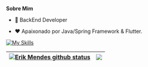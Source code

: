 
**Sobre Mim**

- 💼 BackEnd Developer

- ❤️ Apaixonado por Java/Spring Framework & Flutter.

[![My Skills](https://skillicons.dev/icons?i=java,spring,postgres,aws,azure,flutter,angular,html,css,ts,unreal,blender&perline=5)](https://skillicons.dev)


| <a href="https://github.com/erikmendesrc/github-readme-stats"><img align="center" src="https://github-readme-stats.vercel.app/api?username=erikmendesrc&show_icons=true&include_all_commits=true&theme=buefy&hide_border=true" alt="Erik Mendes github status" /></a> | <a href="https://github.com/erikmendesrc/github-readme-stats"><img align="center" src="https://github-readme-stats.vercel.app/api/top-langs/?username=erikmendesrc&layout=compact&theme=buefy&hide_border=true" /></a> |
| ------------- | ------------- |

